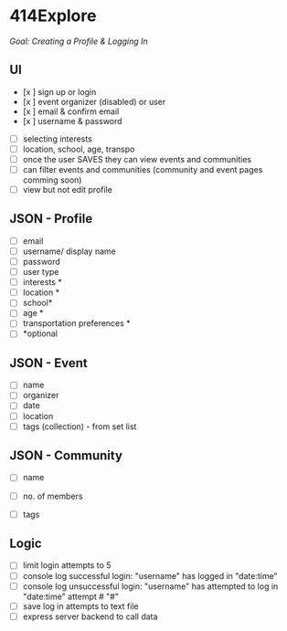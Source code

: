 # 414Explore
*Goal: Creating a Profile & Logging In*
 
## UI
- [x ] sign up or login
- [x ] event organizer (disabled) or user
- [x ] email & confirm email
- [x ] username & password
- [ ] selecting interests
- [ ] location, school, age, transpo
- [ ] once the user SAVES they can view events and communities
- [ ] can filter events and communities (community and event pages comming soon)
- [ ] view but not edit profile
 
## JSON - Profile
- [ ] email
- [ ] username/ display name
- [ ] password
- [ ] user type
- [ ] interests *
- [ ] location *
- [ ] school*
- [ ] age *
- [ ] transportation preferences *
- [ ] *optional
 
## JSON - Event
- [ ] name
- [ ] organizer
- [ ] date
- [ ] location
- [ ] tags (collection) - from set list
 
## JSON - Community
- [ ] name
- [ ] no. of members
- [ ] tags
 
 
## Logic
- [ ] limit login attempts to 5
- [ ] console log successful login: "username" has logged in "date:time"
- [ ] console log unsuccessful login: "username" has attempted to log in "date:time" attempt # "#"
- [ ] save log in attempts to text file
- [ ] express server backend to call data
